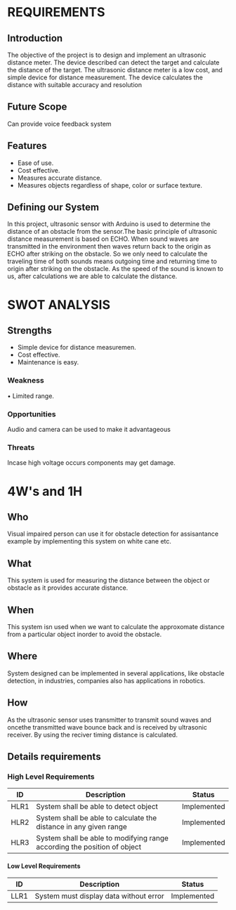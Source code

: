 # **REQUIREMENTS**

## **Introduction**

The objective of the project is to design and implement an ultrasonic distance meter. The device described can detect the target and calculate the distance of the target. The ultrasonic distance meter is a low cost, and simple device for distance measurement. The device calculates the distance with suitable accuracy and resolution

## **Future Scope**

 Can provide voice feedback system

## **Features**
-  Ease of use.
-  Cost effective.
-  Measures accurate distance.
-  Measures objects regardless of shape, color or surface texture.

## **Defining our System**

In this project, ultrasonic sensor with Arduino is used to determine the distance of an obstacle from the sensor.The basic principle of ultrasonic distance measurement is based on ECHO. When sound waves are transmitted in the environment then waves return back to the origin as ECHO after striking on the obstacle. So we only need to calculate the traveling time of both sounds means outgoing time and returning time to origin after striking on the obstacle. As the speed of the sound is known to us, after calculations we are able to calculate the distance.

# SWOT ANALYSIS
## Strengths
 - Simple device for distance measuremen.
 - Cost effective. 
 - Maintenance is easy.
 
### Weakness
 • Limited range.
 
### Opportunities 
 Audio and camera can be used to make it advantageous
 
### Threats
Incase high voltage occurs components may get damage.

# **4W's and 1H**

## Who
Visual impaired person can use it for obstacle detection for assisantance example by implementing this system on white cane etc.

## What 
This system is used for measuring the distance between the object or obstacle as it provides accurate distance. 

## When 
This system isn used when we want to calculate the approxomate distance from a particular object inorder to avoid the obstacle.

## Where 
 System designed can be implemented in several applications, like obstacle detection, in industries, companies also has applications in robotics.
 
##  How
 As the ultrasonic sensor uses transmitter to transmit sound waves and oncethe transmitted wave  bounce back and is received by ultrasonic receiver. By using the reciver timing distance is calculated.
 
## Details requirements
### High Level Requirements

| ID | Description | Status |
|------| ------| ------|
| HLR1 |System shall be able to detect object | Implemented
|HLR2  |System shall be able to calculate the distance in any given range | Implemented
|HLR3  | System shall be able to modifying range according the position of object|	Implemented

#### Low Level Requirements

| ID | Description | Status |
|-------|------|------|
| LLR1 |System must display data without error | Implemented

 


